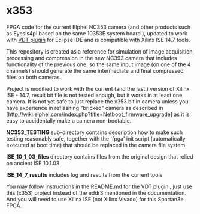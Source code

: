 x353
=====

FPGA code for the current Elphel NC353 camera (and other products such as Eyesis4pi based on the same
10353E system board ), updated to work with [VDT plugin](https://github.com/Elphel/vdt-plugin) for
Eclipse IDE and is compatible with Xilinx ISE 14.7 tools.

This repository is created as a reference for simulation of image acquisition, processing and compression
in the new NC393 camera that includes functionality of the previous one, so the same input image (on one of
the 4 channels) should generate the same intermediate and final compressed files on both cameras.

Project is modified to work with the current (and the last!) version of Xilinx ISE - 14.7, result bit file
is not tested enough, but it works in at least one camera. It is not yet safe to just replace the x353.bit
in camera unless you have experience in reflashing "bricked" camera as described in
[http://wiki.elphel.com/index.php?title=Netboot_firmware_upgrade] as it is easy to accidentally make a camera
non-bootable.

**NC353_TESTING** sub-directory contains description how to make such testing reasonably safe, together with
the 'fpga' init script (automatically executed at boot time) that should be replaced in the camera file system.

**ISE_10_1_03_files** directory contains files from the original design that relied on ancient ISE 10.1.03.

**ISE_14_7_results** includes log and results from the current tools
 
You may follow instructions in the README.md for the [VDT plugin](https://github.com/Elphel/vdt-plugin) , 
just use this (x353) project instead of the eddr3 mentioned in the documentation. And you will need to use
Xilinx ISE (not Xilinx Vivado) for this Spartan3e FPGA.

